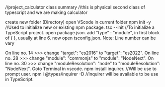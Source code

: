 //project_calculator class summary
//this is physical second class of typescript and we are making calculator 


create new folder (Directory)
open VScode in current folder
npm init -y //Used to initialize new or existing npm package.
tsc --init //To initialize a TypeScript project.
open package.json.
add "type" : "module", in first block of { }, usually at line 6.
now open tsconfig.json.
Note: Line number can be vary

On line no. 14 >>> change "target": "es2016" to "target": "es2022".
On line no. 28 >>> change "module": "commonjs" to "module": "NodeNext".
On line no. 30 >>> change "moduleResolution": "node" to "moduleResolution": "NodeNext".
Goto Terminal in vscode.
npm install inquirer. //Will be use to prompt user.
npm i @types/inquirer -D //Inquirer will be available to be use in TypeScript.
